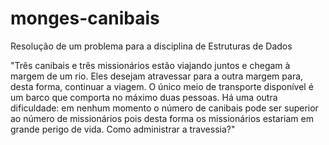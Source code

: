 # monges-canibais
Resolução de um problema para a disciplina de Estruturas de Dados

"Três canibais e três missionários estão viajando juntos e chegam à margem de um rio. Eles desejam atravessar para a outra margem para, desta forma, continuar a viagem. O único meio de transporte disponível é um barco que comporta no máximo duas pessoas. Há uma outra dificuldade: em nenhum momento o número de canibais pode ser superior ao número de missionários pois desta forma os missionários estariam em grande perigo de vida. Como administrar a travessia?"
